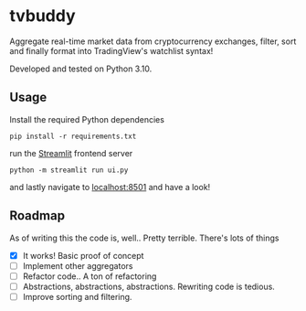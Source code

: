 # tvbuddy

Aggregate real-time market data from cryptocurrency exchanges, filter, sort and finally format into TradingView's watchlist syntax!

Developed and tested on Python 3.10.

## Usage
Install the required Python dependencies

`pip install -r requirements.txt`

run the [Streamlit](https://github.com/streamlit/streamlit) frontend server

`python -m streamlit run ui.py`

and lastly navigate to [localhost:8501](http://localhost:8501) and have a look!

## Roadmap

As of writing this the code is, well.. Pretty terrible. There's lots of things 

- [x] It works! Basic proof of concept
- [ ] Implement other aggregators
- [ ] Refactor code.. A ton of refactoring
- [ ] Abstractions, abstractions, abstractions. Rewriting code is tedious. 
- [ ] Improve sorting and filtering.
